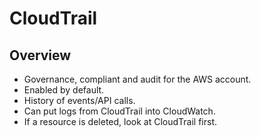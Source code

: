 # CloudTrail

## Overview

- Governance, compliant and audit for the AWS account.
- Enabled by default.
- History of events/API calls.
- Can put logs from CloudTrail into CloudWatch.
- If a resource is deleted, look at CloudTrail first.
